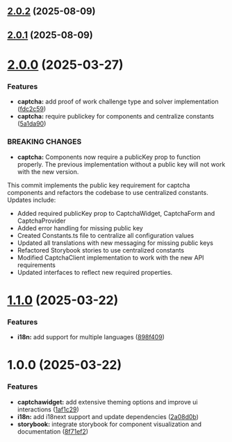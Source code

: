 ## [2.0.2](https://github.com/ElsiKora/X-Captcha-React/compare/v2.0.1...v2.0.2) (2025-08-09)

## [2.0.1](https://github.com/ElsiKora/X-Captcha-React/compare/v2.0.0...v2.0.1) (2025-08-09)

# [2.0.0](https://github.com/ElsiKora/X-Captcha-React/compare/v1.1.0...v2.0.0) (2025-03-27)


### Features

* **captcha:** add proof of work challenge type and solver implementation ([fdc2c59](https://github.com/ElsiKora/X-Captcha-React/commit/fdc2c59285835111f39aa9ba38135267784a467f))
* **captcha:** require publickey for components and centralize constants ([5a1da90](https://github.com/ElsiKora/X-Captcha-React/commit/5a1da90b6f2d68df7fc8d81c5135004abd4caf3d))


### BREAKING CHANGES

* **captcha:** Components now require a publicKey prop to function properly. The previous
implementation without a public key will not work with the new version.

This commit implements the public key requirement for captcha components and refactors the
codebase to use centralized constants. Updates include:

- Added required publicKey prop to CaptchaWidget, CaptchaForm and CaptchaProvider
- Added error handling for missing public key
- Created Constants.ts file to centralize all configuration values
- Updated all translations with new messaging for missing public keys
- Refactored Storybook stories to use centralized constants
- Modified CaptchaClient implementation to work with the new API requirements
- Updated interfaces to reflect new required properties.

# [1.1.0](https://github.com/ElsiKora/X-Captcha-React/compare/v1.0.0...v1.1.0) (2025-03-22)


### Features

* **i18n:** add support for multiple languages ([898f409](https://github.com/ElsiKora/X-Captcha-React/commit/898f409523d5ee1beb838d08ebefd1d92cddc7c1))

# 1.0.0 (2025-03-22)


### Features

* **captchawidget:** add extensive theming options and improve ui interactions ([1af1c29](https://github.com/ElsiKora/X-Captcha-React/commit/1af1c29627e6990e433e6044ce2853d12707fc05))
* **i18n:** add i18next support and update dependencies ([2a08d0b](https://github.com/ElsiKora/X-Captcha-React/commit/2a08d0bb4be6602750ca5ebe3f93998f850583de))
* **storybook:** integrate storybook for component visualization and documentation ([8f71ef2](https://github.com/ElsiKora/X-Captcha-React/commit/8f71ef2e978ab75711e780744a51fab319517736))

